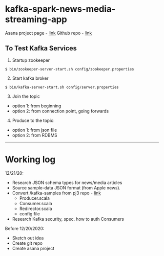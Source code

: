 # kafka-spark-news-media-streaming-app

Asana project page - [link](https://app.asana.com/0/1199601898942967/1199602323289561)
Github repo - [link](https://github.com/revaturelabs/kafka-spark-news-media-streaming-app)

## To Test Kafka Services

1. Startup zookeeper 
```
$ bin/zookeeper-server-start.sh config/zookeeper.properties
```
2. Start kafka broker
```
$ bin/kafka-server-start.sh config/server.properties
```

3. Join the topic 
- option 1: from beginning
- option 2: from connection point, going forwards

4. Produce to the topic:
- option 1: from json file
- option 2: from RDBMS


---
# Working log

12/21/20:    
- Research JSON schema types for news/media articles
- Source sample-data JSON format (from Apple news).
- Convert /kafka-samples from pj3 repo - [link](https://github.com/revaturelabs/201005-reston-bigdata/tree/main/docs/tech)
  - Producer.scala 
  - Consumer.scala
  - Redirector.scala
  - config file
- Research Kafka security, spec. how to auth Consumers

Before 12/20/2020:    
- Sketch out idea
- Create git repo
- Create asana project

